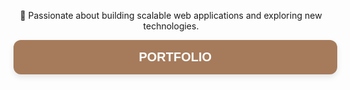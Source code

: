 <!-- Load Quicksand Font -->
<link href="https://fonts.googleapis.com/css2?family=Quicksand:wght@600&display=swap" rel="stylesheet" />
<p align="center">
  🚀 Passionate about building scalable web applications and exploring new technologies.
</p>

<!-- Full-Width Light Brown Portfolio Button -->
<div align="center">
  <a href="https://kisugezportfolio.vercel.app/" target="_blank" style="
    display: inline-block;
    width: 90%;
    max-width: 500px;
    padding: 16px 32px;
    background-color: #A67B5B; /* Light brown */
    color: white;
    font-family: 'Quicksand', sans-serif;
    font-size: 20px;
    font-weight: 600;
    text-transform: uppercase;
    text-align: center;
    text-decoration: none;
    border-radius: 12px;
    box-shadow: 0 4px 10px rgba(0, 0, 0, 0.1);
    transition: transform 0.2s ease;
  " onmouseover="this.style.transform='scale(1.03)'" onmouseout="this.style.transform='scale(1)'">
    PORTFOLIO
  </a>
</div>
